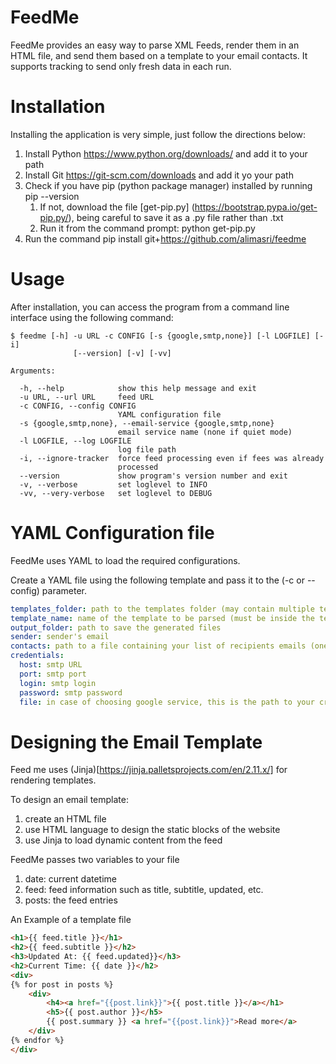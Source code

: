 # FeedMe

FeedMe provides an easy way to parse XML Feeds, render them in an HTML file, and send them based on a template to your email contacts.
 It supports tracking to send only fresh data in each run.

# Installation

Installing the application is very simple, just follow the directions below:

1. Install Python https://www.python.org/downloads/ and add it to your path
1. Install Git https://git-scm.com/downloads and add it yo your path
1. Check if you have pip (python package manager) installed by running pip --version
    1. If not, download the file [get-pip.py] (https://bootstrap.pypa.io/get-pip.py/), being careful to save it as a .py file rather than .txt
    1. Run it from the command prompt: python get-pip.py
1. Run the command pip install git+https://github.com/alimasri/feedme

# Usage

After installation, you can access the program from a command line interface using the following command:

```
$ feedme [-h] -u URL -c CONFIG [-s {google,smtp,none}] [-l LOGFILE] [-i]
              [--version] [-v] [-vv]

Arguments:

  -h, --help            show this help message and exit
  -u URL, --url URL     feed URL
  -c CONFIG, --config CONFIG
                        YAML configuration file
  -s {google,smtp,none}, --email-service {google,smtp,none}
                        email service name (none if quiet mode)
  -l LOGFILE, --log LOGFILE
                        log file path
  -i, --ignore-tracker  force feed processing even if fees was already
                        processed
  --version             show program's version number and exit
  -v, --verbose         set loglevel to INFO
  -vv, --very-verbose   set loglevel to DEBUG
```

# YAML Configuration file

FeedMe uses YAML to load the required configurations.

Create a YAML file using the following template and pass it to the (-c or --config) parameter.

```yaml
templates_folder: path to the templates folder (may contain multiple templates)
template_name: name of the template to be parsed (must be inside the templates folder)
output_folder: path to save the generated files
sender: sender's email
contacts: path to a file containing your list of recipients emails (one email per line)
credentials:
  host: smtp URL
  port: smtp port
  login: smtp login
  password: smtp password
  file: in case of choosing google service, this is the path to your credentials.json file [more info](https://developers.google.com/gmail/api/quickstart/python)
```

# Designing the Email Template

Feed me uses (Jinja)[https://jinja.palletsprojects.com/en/2.11.x/] for rendering templates.

To design an email template:

1. create an HTML file
1. use HTML language to design the static blocks of the website
1. use Jinja to load dynamic content from the feed

FeedMe passes two variables to your file
1. date: current datetime
1. feed: feed information such as title, subtitle, updated, etc.
1. posts: the feed entries

An Example of a template file

```html
<h1>{{ feed.title }}</h1>
<h2>{{ feed.subtitle }}</h2>
<h3>Updated At: {{ feed.updated}}</h3>
<h2>Current Time: {{ date }}</h2>
<div>
{% for post in posts %}
	<div>
		<h4><a href="{{post.link}}">{{ post.title }}</a></h1>
		<h5>{{ post.author }}</h5>
		{{ post.summary }} <a href="{{post.link}}">Read more</a>
	</div>
{% endfor %}
</div>
```